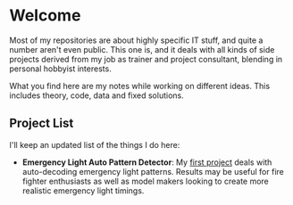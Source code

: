 # Welcome

Most of my repositories are about highly specific IT stuff, and quite a number aren't even public. This one is, and it deals with all kinds of side projects derived from my job as trainer and project consultant, blending in personal hobbyist interests.

What you find here are my notes while working on different ideas. This includes theory, code, data and fixed solutions.

## Project List

I'll keep an updated list of the things I do here:

* **Emergency Light Auto Pattern Detector**: My [first project](../../tree/main/Projects/Light%20Pattern%20Diagnostics/1%20Using%20OPT101%20to%20Detect%20Light) deals with auto-decoding emergency light patterns. Results may be useful for fire fighter enthusiasts as well as model makers looking to create more realistic  emergency light timings.

